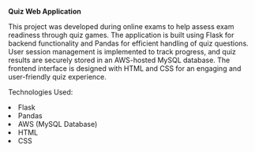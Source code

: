 <b>Quiz Web Application</b>

This project was developed during online exams to help assess exam readiness through quiz games. The application is built using Flask for backend functionality and Pandas for efficient handling of quiz questions. User session management is implemented to track progress, and quiz results are securely stored in an AWS-hosted MySQL database. The frontend interface is designed with HTML and CSS for an engaging and user-friendly quiz experience.

Technologies Used:

  <li>Flask</li>
  <li>Pandas</li>
  <li>AWS (MySQL Database)</li>
  <li>HTML</li>
  <li>CSS</li>
